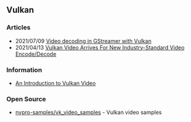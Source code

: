 ## Vulkan



### Articles
- 2021/07/09 [Video decoding in GStreamer with Vulkan](https://blogs.igalia.com/vjaquez/2021/07/09/video-decoding-in-gstreamer-with-vulkan/)
- 2021/04/13 [Vulkan Video Arrives For New Industry-Standard Video Encode/Decode](https://www.phoronix.com/scan.php?page=news_item&px=Vulkan-Video-Provisional-Spec)




### Information
- [An Introduction to Vulkan Video](https://www.khronos.org/blog/an-introduction-to-vulkan-video)




### Open Source
- [nvpro-samples/vk_video_samples](https://github.com/nvpro-samples/vk_video_samples) - Vulkan video samples


